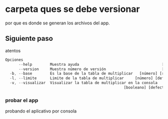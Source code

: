 # carpeta ques se debe versionar

por que es donde se generan los archivos del app.

## Siguiente paso

atentos

```javascript
Opciones
      --help        Muestra ayuda                                     [booleano]
      --version     Muestra número de versión                         [booleano]
  -b, --base        Es la base de la tabla de multiplicar   [número] [requerido]
  -l, --limite      Limite de la tabla de multiplicar     [número] [defecto: 10]
  -v, --visualizar  Visualizar la tabla de multiplicar en la consola
                                                     [booleano] [defecto: false]
```

### probar el app

probando el aplicativo por consola
